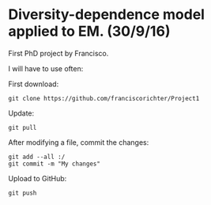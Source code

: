 # Diversity-dependence model applied to EM. (30/9/16)

First PhD project by Francisco.


I will have to use often:

First download:

```
git clone https://github.com/franciscorichter/Project1
```

Update:

```
git pull
```

After modifying a file, commit the changes:

```
git add --all :/
git commit -m "My changes"
```

Upload to GitHub:

```
git push
```
